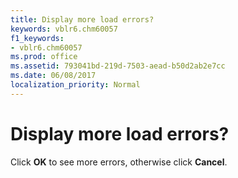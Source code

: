 ```yaml
---
title: Display more load errors?
keywords: vblr6.chm60057
f1_keywords:
- vblr6.chm60057
ms.prod: office
ms.assetid: 793041bd-219d-7503-aead-b50d2ab2e7cc
ms.date: 06/08/2017
localization_priority: Normal
---
```



# Display more load errors?

Click  **OK** to see more errors, otherwise click **Cancel**.


